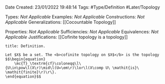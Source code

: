<div class="topSpace"></div>

Date Created: 23/01/2022 19:48:14
Tags: #Type/Definition #Later/Topology

Types: <i>Not Applicable</i>
Examples: <i>Not Applicable</i> 
Constructions: <i>Not Applicable</i>
Generalizations: [[Cocountable Topology]]

Properties: <i>Not Applicable</i>
Sufficiencies: <i>Not Applicable</i>
Equivalences: <i>Not Applicable</i>
Justifications: [[Cofinite topology is a topology]]

``` ad-Definition
title: Definition.

Let $X$ be a set. The <b>cofinite topology on $X$</b> is the topology
$$\begin{equation}
    \mc{T}_\textrm{cf}\coloneqq\l\{U\in\pow\l(X\r)\mid\l(U=\em\r)\lor\l(X\comp U\ \mathit{is}\ \mathit{finite}\r)\r\}.
\end{equation}$$

```
